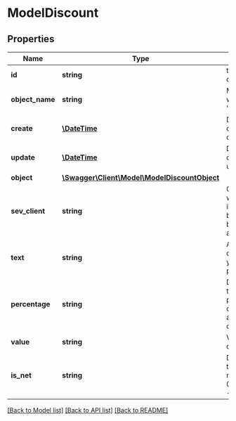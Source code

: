 # ModelDiscount

## Properties
Name | Type | Description | Notes
------------ | ------------- | ------------- | -------------
**id** | **string** | the id of the discount | [optional] 
**object_name** | **string** | Model name, which is &#x27;Discounts&#x27; | [optional] 
**create** | [**\DateTime**](\DateTime.md) | Date of discount creation | [optional] 
**update** | [**\DateTime**](\DateTime.md) | Date of last discount update | [optional] 
**object** | [**\Swagger\Client\Model\ModelDiscountObject**](ModelDiscountObject.md) |  | [optional] 
**sev_client** | **string** | Client to which invoice belongs. Will be filled automatically | [optional] 
**text** | **string** | A text describing your position. | [optional] 
**percentage** | **string** | Defines if this is a percentage or an absolute discount | [optional] 
**value** | **string** | Value of the discount | [optional] 
**is_net** | **string** | Defines is the Discount net or gross 0 - gross 1 - net | [optional] 

[[Back to Model list]](../../README.md#documentation-for-models) [[Back to API list]](../../README.md#documentation-for-api-endpoints) [[Back to README]](../../README.md)

